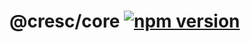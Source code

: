 # @cresc/core [![npm version](https://badge.fury.io/js/@cresc%2Fcore.svg)](https://badge.fury.io/js/@cresc%2Fcore.svg)
